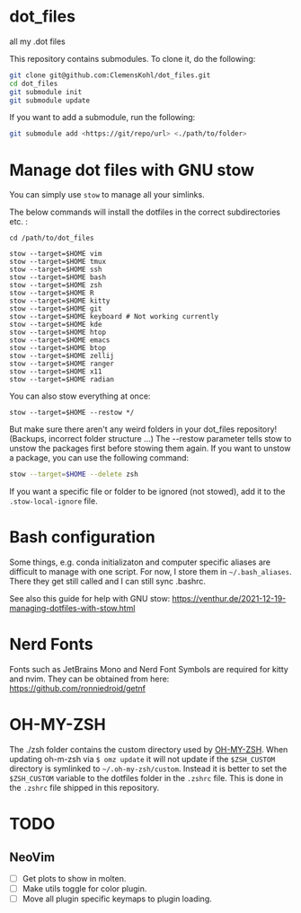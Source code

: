 # dot_files

all my .dot files

This repository contains submodules. To clone it, do the following:

```bash
git clone git@github.com:ClemensKohl/dot_files.git
cd dot_files
git submodule init
git submodule update
```

If you want to add a submodule, run the following:

```bash
git submodule add <https://git/repo/url> <./path/to/folder>
```

# Manage dot files with GNU stow

You can simply use `stow` to manage all your simlinks.

The below commands will install the dotfiles in the correct subdirectories etc. :

```
cd /path/to/dot_files

stow --target=$HOME vim
stow --target=$HOME tmux
stow --target=$HOME ssh
stow --target=$HOME bash
stow --target=$HOME zsh
stow --target=$HOME R
stow --target=$HOME kitty
stow --target=$HOME git
stow --target=$HOME keyboard # Not working currently
stow --target=$HOME kde
stow --target=$HOME htop
stow --target=$HOME emacs
stow --target=$HOME btop
stow --target=$HOME zellij
stow --target=$HOME ranger
stow --target=$HOME x11
stow --target=$HOME radian
```

You can also stow everything at once:

```
stow --target=$HOME --restow */
```

But make sure there aren't any weird folders in your dot_files repository! (Backups, incorrect folder structure ...)
The --restow parameter tells stow to unstow the packages first before stowing them again.
If you want to unstow a package, you can use the following command:

``` bash
stow --target=$HOME --delete zsh
```

If you want a specific file or folder to be ignored (not stowed), add it to the `.stow-local-ignore` file.

# Bash configuration

Some things, e.g. conda initializaton and computer specific aliases are difficult to manage with one script.
For now, I store them in `~/.bash_aliases`. There they get still called and I can still sync .bashrc.

See also this guide for help with GNU stow:
<https://venthur.de/2021-12-19-managing-dotfiles-with-stow.html>

# Nerd Fonts

Fonts such as JetBrains Mono and Nerd Font Symbols are required for kitty and nvim. They can be obtained from here: <https://github.com/ronniedroid/getnf>

# OH-MY-ZSH

The ./zsh folder contains the custom directory used by [OH-MY-ZSH](https://github.com/ohmyzsh/ohmyzsh). When updating oh-m-zsh via `$ omz update` it will not update if the `$ZSH_CUSTOM` directory is symlinked to `~/.oh-my-zsh/custom`. Instead it is better to set the `$ZSH_CUSTOM` variable to the dotfiles folder in the `.zshrc` file. This is done in the `.zshrc` file shipped in this repository.

# TODO

## NeoVim

- [ ] Get plots to show in molten.
- [ ] Make utils toggle for color plugin.
- [ ] Move all plugin specific keymaps to plugin loading.

